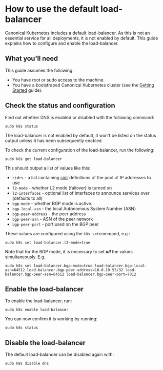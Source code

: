 # How to use the default load-balancer

Canonical Kubernetes includes a default load-balancer. As this is not an
essential service for all deployments, it is not enabled by default. This guide
explains how to configure and enable the load-balancer.

## What you'll need

This guide assumes the following:

- You have root or sudo access to the machine.
- You have a bootstraped Canonical Kubernetes cluster (see the [Getting
  Started][getting-started-guide] guide).

## Check the status and configuration

Find out whether DNS is enabled or disabled with the following command:

```
sudo k8s status
```

The load-balancer is not enabled by default, it won't be listed on the status
output unless it has been subsequently enabled.

To check the current configuration of the load-balancer, run the following:

```
sudo k8s get load-balancer
```
This should output a list of values like this:


- `cidrs` - a list containing [cidr] definitions of the pool of IP addresses to use
- `l2-mode` - whether L2 mode (failover) is turned on
- `l2-interfaces` - optional list of interfaces to announce services over (defaults to all)
- `bgp-mode` - whether BGP mode is active.
- `bgp-local-asn` - the local Autonomous System Number (ASN)
- `bgp-peer-address` - the peer address
- `bgp-peer-asn` - ASN of the peer network
- `bgp-peer-port` - port used on the BGP peer

These values are configured using the `k8s set`command, e.g.:

```
sudo k8s set load-balancer.l2-mode=true
```

Note that for the BGP mode, it is necessary to set ***all*** the values simultaneously. E.g.

```
sudo k8s set load-balancer.bgp-mode=true load-balancer.bgp-local-asn=64512 load-balancer.bgp-peer-address=10.0.10.55/32 load-balancer.bgp-peer-asn=64512 load-balancer.bgp-peer-port=7012
```

## Enable the load-balancer

To enable the load-balancer, run:

```
sudo k8s enable load-balancer
```

You can now confirm it is working by running:

```
sudo k8s status
```

## Disable the load-balancer

The default load-balancer can be disabled again with:

```
sudo k8s disable dns
```


<!-- LINKS -->

[cidr]: https://en.wikipedia.org/wiki/Classless_Inter-Domain_Routing
[getting-started-guide]: ../../../tutorial/getting-started
